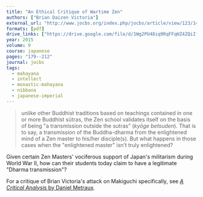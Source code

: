 ```yaml
---
title: "An Ethical Critique of Wartime Zen"
authors: ["Brian Daizen Victoria"]
external_url: "http://www.jocbs.org/index.php/jocbs/article/view/123/140"
formats: [pdf]
drive_links: ["https://drive.google.com/file/d/1Wg2PU48iq9RqFFqHZ4ZQiIfEaCOAIyUE/view?usp=drivesdk"]
year: 2015
volume: 9
course: japanese
pages: "179--212"
journal: jocbs
tags:
  - mahayana
  - intellect
  - monastic-mahayana
  - nibbana
  - japanese-imperial
---
```


> unlike other Buddhist traditions based on teachings contained in one or more Buddhist sūtras, the Zen school validates itself on the basis of being "a transmission outside the sutras" (*kyōge betsuden*).
> That is to say, a transmission of the Buddha-dharma from the enlightened mind of a Zen master to his/her disciple(s).
> But what happens in those cases when the "enlightened master" isn’t truly enlightened?

Given certain Zen Masters' vociferous support of Japan's militarism during World War II, how can their students today claim to have a legitimate "Dharma transmission"?

For a critique of Brian Victoria's attack on Makiguchi specifically, see [*A Critical Analysis* by Daniel Metraux](/content/articles/critical-analysis-of-brian-victoria-s_metraux-daniel-a).
